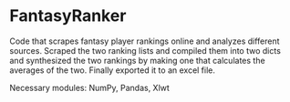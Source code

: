 # FantasyRanker
Code that scrapes fantasy player rankings online and analyzes different sources. Scraped the two ranking lists and compiled them into two dicts and synthesized the two rankings by making one that calculates the averages of the two. Finally exported it to an excel file.

Necessary modules:
NumPy, Pandas, Xlwt
